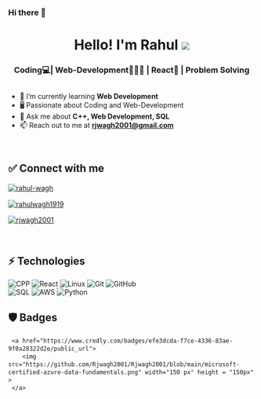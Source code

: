 ### Hi there 👋

<html>
<div align="center">
   <h1>Hello!  I'm Rahul <img src="https://media.giphy.com/media/hvRJCLFzcasrR4ia7z/giphy.gif" width="25px"> </h1>
   <h3 align="center">Coding💻| Web-Development👨🏻‍💻 | React👾 | Problem Solving</h3>
</div>
</html>

##

- 🌱 I’m currently learning **Web Development**
- 🖥️ Passionate about Coding and Web-Development
- 💬 Ask me about **C++, Web Development, SQL**
- 📫 Reach out to me at **rjwagh2001@gmail.com**



<br>

## ✅ Connect with me
<p align="left">
<a href="https://www.linkedin.com/in/rahulnwagh/" target="blank"><img align="center" src="https://raw.githubusercontent.com/rahuldkjain/github-profile-readme-generator/master/src/images/icons/Social/linked-in-alt.svg" alt="rahul-wagh" height="30" width="40" /></a>
  
<a href="https://www.instagram.com/rahulwagh1919/" target="blank"><img align="center" src="https://raw.githubusercontent.com/rahuldkjain/github-profile-readme-generator/master/src/images/icons/Social/instagram.svg" alt="rahulwagh1919" height="30" width="40" /></a>

<a href="https://leetcode.com/rjwagh2001/" target="blank"><img align="center" src="https://raw.githubusercontent.com/rahuldkjain/github-profile-readme-generator/master/src/images/icons/Social/hackerrank.svg" alt="rjwagh2001" height="30" width="40" /></a>
</p>

<div>

<br>

   
## ⚡ Technologies


![CPP](https://img.shields.io/badge/C%2B%2B-00599C?style=for-the-badge&logo=c%2B%2B&logoColor=white)
![React](https://img.shields.io/badge/React-20232A?style=for-the-badge&logo=react&logoColor=61DAFB)
![Linux](https://img.shields.io/badge/Linux-FCC624?style=for-the-badge&logo=linux&logoColor=black)
![Git](https://img.shields.io/badge/git-%23F05033.svg?style=for-the-badge&logo=git&logoColor=white)
![GitHub](https://img.shields.io/badge/github-%23121011.svg?style=for-the-badge&logo=github&logoColor=white)
<br>
![SQL](https://img.shields.io/badge/MySQL-00000F?style=for-the-badge&logo=mysql&logoColor=white)
![AWS](https://img.shields.io/badge/AWS-%23FF9900.svg?style=for-the-badge&logo=amazon-aws&logoColor=white)
![Python](https://img.shields.io/badge/python-3670A0?style=for-the-badge&logo=python&logoColor=ffdd54)
<br>

## :shield:  Badges 

<html>
<div>
     
     <a href="https://www.credly.com/badges/efe3dcda-f7ce-4336-83ae-9f0a28322d2e/public_url">
        <img src="https://github.com/Rjwagh2001/Rjwagh2001/blob/main/microsoft-certified-azure-data-fundamentals.png" width="150 px" height = "150px" >
     </a>
   
  </div>
</html>
